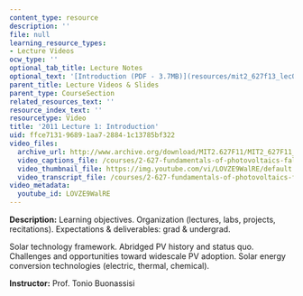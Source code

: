 ```yaml
---
content_type: resource
description: ''
file: null
learning_resource_types:
- Lecture Videos
ocw_type: ''
optional_tab_title: Lecture Notes
optional_text: '[Introduction (PDF - 3.7MB)](resources/mit2_627f13_lec01)'
parent_title: Lecture Videos & Slides
parent_type: CourseSection
related_resources_text: ''
resource_index_text: ''
resourcetype: Video
title: '2011 Lecture 1: Introduction'
uid: ffce7131-9689-1aa7-2884-1c13785bf322
video_files:
  archive_url: http://www.archive.org/download/MIT2.627F11/MIT2_627F11_lec01_300k.mp4
  video_captions_file: /courses/2-627-fundamentals-of-photovoltaics-fall-2013/e06bbce6147a51d39170eb196aac35cd_LOVZE9WalRE.vtt
  video_thumbnail_file: https://img.youtube.com/vi/LOVZE9WalRE/default.jpg
  video_transcript_file: /courses/2-627-fundamentals-of-photovoltaics-fall-2013/7e3b7d5820ae05d126bfbb6af5800db1_LOVZE9WalRE.pdf
video_metadata:
  youtube_id: LOVZE9WalRE
---
```


**Description:** Learning objectives. Organization (lectures, labs, projects, recitations). Expectations & deliverables: grad & undergrad.

Solar technology framework. Abridged PV history and status quo. Challenges and opportunities toward widescale PV adoption. Solar energy conversion technologies (electric, thermal, chemical).

**Instructor:** Prof. Tonio Buonassisi